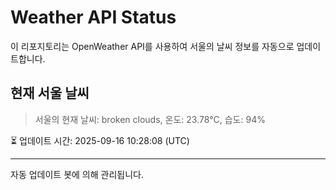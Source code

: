 
# Weather API Status

이 리포지토리는 OpenWeather API를 사용하여 서울의 날씨 정보를 자동으로 업데이트합니다.

## 현재 서울 날씨
> 서울의 현재 날씨: broken clouds, 온도: 23.78°C, 습도: 94%

⏳ 업데이트 시간: 2025-09-16 10:28:08 (UTC)

---
자동 업데이트 봇에 의해 관리됩니다.
